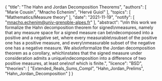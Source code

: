 {
    "title": "The Hahn and Jordan Decomposition Theorems",
    "authors": [
        "Marie Cousin",
        "Mnacho Echenim",
        "Hervé Guiol"
    ],
    "topics": [
        "Mathematics/Measure theory"
    ],
    "date": "2021-11-19",
    "notify": [
        "mnacho.echenim@univ-grenoble-alpes.fr"
    ],
    "abstract": "\nIn this work we formalize the Hahn decomposition theorem for signed\nmeasures, namely that any measure space for a signed measure can be\ndecomposed into a positive and a negative set, where every measurable\nsubset of the positive one has a positive measure, and every\nmeasurable subset of the negative one has a negative measure. We also\nformalize the Jordan decomposition theorem as a corollary, which\nstates that the signed measure under consideration admits a unique\ndecomposition into a difference of two positive measures, at least one\nof which is finite.",
    "licence": "BSD",
    "theories": [
        "Extended_Reals_Sums_Compl",
        "Hahn_Jordan_Prelims",
        "Hahn_Jordan_Decomposition"
    ]
}